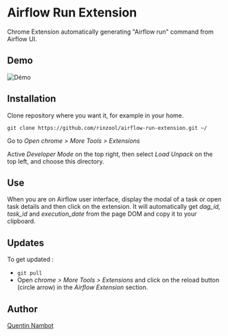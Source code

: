 # Airflow Run Extension

Chrome Extension automatically generating "Airflow run" command from Airflow UI.


## Demo

![Démo](demo/demo.gif)


## Installation

Clone repository where you want it, for example in your home.

```console
git clone https://github.com/rinzool/airflow-run-extension.git ~/
```

Go to _Open chrome > More Tools > Extensions_

Active _Developer Mode_ on the top right, then select _Load Unpack_ on the top left, and choose this directory.

## Use

When you are on Airflow user interface, display the modal of a task or open task details and then click on the extension. It will automatically get *dag_id, task_id* and *execution_date* from the page DOM and copy it to your clipboard.


## Updates 

To get updated :
* `git pull`
* Open _chrome > More Tools > Extensions_ and click on the reload button (circle arrow) in the _Airflow Extension_ section.

## Author

[Quentin Nambot](quentin.nambot@grenoble-inp.org)
